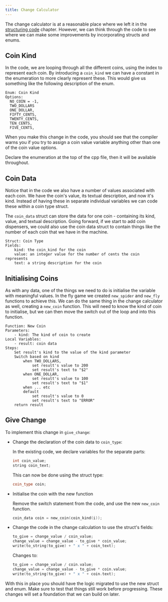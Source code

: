 ```yaml
---
title: Change Calculator
---
```


The change calculator is at a reasonable place where we left it in the [structuring code](../../../2-organising-code/0-overview) chapter. However, we can think through the code to see where we can make some improvements by incorporating structs and enums.

## Coin Kind

In the code, we are looping through all the different coins, using the index to represent each coin. By introducing a `coin_kind` we can have a constant in the enumeration to more clearly represent these. This would give us something like the following description of the enum.

```
Enum: Coin Kind
Options:
  NO_COIN = -1,
  TWO_DOLLARS
  ONE_DOLLAR,
  FIFTY_CENTS,
  TWENTY_CENTS,
  TEN_CENTS,
  FIVE_CENTS,
```

When you make this change in the code, you should see that the compiler warns you if you try to assign a coin value variable anything other than one of the coin value options.

Declare the enumeration at the top of the cpp file, then it will be available throughout.

## Coin Data

Notice that in the code we also have a number of values associated with each coin. We have the coin's value, its textual description, and now it's kind. Instead of having these in separate individual variables we can code these within a coin type struct. 

The `coin_data` struct can store the data for one coin - containing its kind, value, and textual description. Going forward, if we start to add coin dispensers, we could also use the coin data struct to contain things like the number of each coin that we have in the machine.

```
Struct: Coin Type
Fields:
    kind: the coin_kind for the coin
    value: an integer value for the number of cents the coin represents
    text: a string description for the coin
```

## Initialising Coins

As with any data, one of the things we need to do is initialise the variable with meaningful values. In the fly game we created `new_spider` and `new_fly` functions to achieve this. We can do the same thing in the change calculator as well, creating a `new_coin` function. This will need to know the kind of coin to initialise, but we can then move the switch out of the loop and into this function.

```
Function: New Coin
Parameters:
    - kind: The kind of coin to create
Local Variables:
    - result: coin data
Steps:
    Set result's kind to the value of the kind parameter
    Switch based on kind
        when TWO_DOLLARS,
            set result's value to 200
            set result's text to "$2"
        when ONE_DOLLAR,
            set result's value to 100
            set result's text to "$1"
        when ... etc
        default
            set result's value to 0
            set result's text to "ERROR"
    return result
```

## Give Change

To implement this change in `give_change`:

- Change the declaration of the coin data to `coin_type`:

    In the existing code, we declare variables for the separate parts:

    ```cpp
    int coin_value;
    string coin_text;
    ```

    This can now be done using the struct type:

    ```cpp
    coin_type coin;
    ```

- Initialise the coin with the new function

    Remove the switch statement from the code, and use the new `new_coin` function.

    ```cpp
    coin_data coin = new_coin(coin_kind(i));
    ```

- Change the code in the change calculation to use the struct's fields:

    ```cpp
    to_give = change_value / coin_value;
    change_value = change_value - to_give * coin_value;
    write(to_string(to_give) + " x " + coin_text);
    ```

    Changes to:

    ```cpp
    to_give = change_value / coin.value;
    change_value = change_value - to_give * coin.value;
    write(to_string(to_give) + " x " + coin.text);
    ```

With this in place you should have the logic migrated to use the new struct and enum. Make sure to test that things still work before progressing. These changes will set a foundation that we can build on later.
